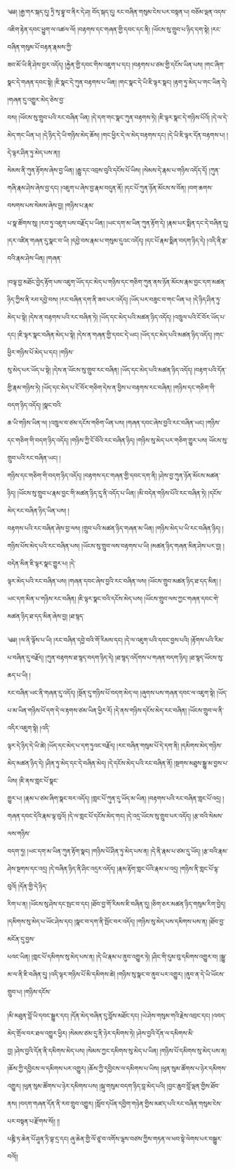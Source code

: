 ﻿  
༄༅། །རྒྱ་གར་སྐད་དུ། ཏྲི་སྭ་བྷཱ་བ་ནིར་དེ་ཤ། བོད་སྐད་དུ། རང་བཞིན་གསུམ་ངེས་པར་བསྟན་པ། བཅོམ་ལྡན་འདས་འཇིག་རྟེན་དབང་ཕྱུག་ལ་འཚལ་ལོ། །བརྟགས་དང་གཞན་གྱི་དབང་དང་ནི། །ཡོངས་སུ་གྲུབ་པ་ཉིད་དག་སྟེ། །རང་བཞིན་གསུམ་པོ་བརྟན་རྣམས་ཀྱི་  
ཟབ་མོ་ཡི་ནི་ཤེས་བྱར་འདོད། །རྐྱེན་གྱི་དབང་གིས་འཇུག་པ་དང། །བརྟགས་པ་ཙམ་གྱི་དངོས་ཡིན་པས། །གང་ཞིག་སྣང་དེ་གཞན་དབང་སྟེ། །ཇི་སྣང་དེ་ཀུན་བརྟགས་པ་ཡིན། །གང་སྣང་དེ་ཡི་ཇི་ལྟར་སྣང། །རྟག་ཏུ་མེད་པ་གང་ཡིན་དེ། །གཞན་དུ་འགྱུར་མེད་ཅེས་བྱ་  
བས། །ཡོངས་སུ་གྲུབ་པའི་རང་བཞིན་ཡིན། །དེ་དག་གང་སྣང་ཀུན་བརྟགས་ཏེ། །ཇི་ལྟར་སྣང་དེ་གཉིས་པོའོ། །དེ་ལ་དེ་མེད་གང་ཡིན་པ། །དེ་ཉིད་དེ་ཡི་གཉིས་མེད་ཆོས། །གང་ཕྱིར་དེ་ལ་མེད་བརྟགས་དང། །དེ་ཡི་ཇི་ལྟར་དོན་བརྟགས་པ། །དེ་ལྟར་ཤིན་ཏུ་མེད་པས་ན།།  
སེམས་ནི་ཀུན་རྟོགས་ཞེས་བྱ་ཡིན། །རྒྱུ་དང་འབྲས་བུའི་དངོས་པོ་ཡིས། །སེམས་དེ་རྣམ་པ་གཉིས་འདོད་དོ། །ཀུན་གཞི་རྣམ་ཤེས་ཞེས་བྱ་དང། །འཇུག་པ་ཞེས་བྱ་རྣམ་བདུན་ནོ། །དང་པོ་ཀུན་ཉོན་མོངས་ས་བོན། །བག་ཆགས་བསགས་པས་སེམས་ཞེས་བྱ། །གཉིས་པ་རྣམ་  
པ་སྣ་ཚོགས་སུ། །རབ་ཏུ་འཇུག་པས་བརྗོད་པ་ཡིན། །ཡང་དག་མ་ཡིན་ཀུན་རྟོག་དེ། །རྣམ་པར་སྨིན་དང་དེ་བཞིན་དུ། །དར་འཛིན་གཞན་དུ་སྣང་བ་ཡི། །དབྱེ་བས་རྣམ་པ་གསུམ་དུའང་འདོད། །དང་པོ་རྣམ་སྨིན་བདག་ཉིད་དེ། །འདི་ནི་རྩ་བའི་རྣམ་ཤེས་ཡིན། །གཞན་  
  
།བལྟ་བྱ་མཐོང་བྱེད་རྟོག་པས་འཇུག་ཡོད་དང་མེད་པ་གཉིས་དང་གཅིག་ཀུན་ནས་ཉོན་མོངས་རྣམ་བྱང་དག་མཚན་ཉིད་ཀྱིས་ནི་རབ་དབྱེ་བས། །རང་བཞིན་དག་ནི་ཟབ་པར་འདོད། །ཡོད་པར་བཟུང་བ་གང་ཡིན་པ། །དེ་ཉིད་ཤིན་ཏུ་  
མེད་པ་སྟེ། །དེས་ན་བརྟགས་པའི་རང་བཞིན་ཏེ། །ཡོད་དང་མེད་པའི་མཚན་ཉིད་འདོད། །འཁྲུལ་པའི་ངོ་བོར་ཡོད་པ་དང། །ཇི་ལྟར་སྣང་བཞིན་མེད་པ་སྟེ། །དེས་ན་གཞན་གྱི་དབང་དེ་ཡང། །ཡོད་དང་མེད་པའི་མཚན་ཉིད་འདོད། །གང་ཕྱིར་གཉིས་པོ་མེད་པ་དང། །གཉིས་  
སུ་མེད་པར་ཡོད་པ་སྟེ། །དེས་ན་ཡོངས་སུ་གྲུབ་རང་བཞིན། །ཡོད་དང་མེད་པའི་མཚན་ཉིད་འདོད། །བརྟག་པའི་དོན་གྱི་རྣམ་གཉིས་ཏེ། །ཡོད་དང་མེད་པ་ངོ་བོར་གཅིག་དེས་ན་བྱིས་པ་བརྟགས་རང་བཞིན། །གཉིས་དང་གཅིག་གི་བདག་ཉིད་འདོད། །སྣང་བའི་  
ཆ་ཡི་གཉིས་ཡིན་ལ། །འཁྲུལ་བ་ཙམ་དངོས་གཅིག་ཡིན་པས། །གཞན་དབང་ཞེས་བྱའི་རང་བཞིན་ཡང། །གཉིས་དང་གཅིག་གི་བདག་ཉིད་འདོད། །གཉིས་ཀྱི་ངོ་བོའི་རང་བཞིན་ཉིད། །གཉིས་སུ་མེད་པར་གཅིག་གྱུར་པས། ཡོངས་སུ་གྲུབ་པའི་རང་བཞིན་ཡང། །  
གཉིས་དང་གཅིག་གི་བདག་ཉིད་འདོད། །བརྟགས་དང་གཞན་གྱི་དབང་དག་ནི། །ཤེས་བྱ་ཀུན་ཉོན་མོངས་མཚན་ཉིད། །ཡོངས་སུ་གྲུབ་པ་རྣམ་བྱང་གི་མཚན་ཉིད་དུ་ནི་འདོད་པ་ཡིན། །མི་བདེན་གཉིས་པོའི་རང་བཞིན་ཏེ། །དངོས་མེད་རང་བཞིན་ཉིད་ཡིན་པས། །  
བརྟགས་པའི་རང་བཞིན་ཞེས་བྱ་ལས། །གྲུབ་པའི་མཚན་ཉིད་གཞན་མ་ཡིན། །གཉིས་མེད་པ་ཡི་རང་བཞིན་ཉིད། །གཉིས་པོས་མེད་པའི་རང་བཞིན་པས། །ཡོངས་སུ་གྲུབ་ལས་བརྟགས་པ་ཡི། །མཚན་ཉིད་གཞན་མིན་ཤེས་པར་བྱ། །བདེན་མིན་ཇི་ལྟར་སྣང་གྱུར་པ། །དེ་  
ལྟར་མེད་པའི་རང་བཞིན་པས། །གཞན་དབང་ཞེས་བྱའི་རང་བཞིན་ལས། །ཡོངས་གྲུབ་མཚན་ཉིད་ཐ་དད་མིན། །ཡང་དག་མིན་པ་གཉིས་རང་བཞིན། །ཇི་ལྟར་སྣང་བའི་དངོས་མེད་པས། །ཡོངས་གྲུབ་ལས་ཀྱང་གཞན་དབང་གེ་མཚན་ཉིད་ཐ་དད་མིན་ཞེས་བྱ། །ཐ་སྙད་  
  
༄༅། །ལ་ནི་ལྟོས་པ་ཡི། །རང་བཞིན་དབྱེ་བའི་གོ་རིམས་དང། །དེ་ལ་འཇུག་པའི་དབང་བྱས་པའི། །རྟོགས་པའི་རིམ་པ་བཞིན་དུ་བརྗོད། །ཀུན་བརྟགས་ཐ་སྙད་བདག་ཉིད་དེ། །ཐ་སྙད་འདོགས་པ་གཞན་བདག་ཉིད། །ཐ་སྙད་ཡོངས་སུ་ཆད་པ་ཡི། །  
རང་བཞིན་ཡང་ནི་གཞན་དུ་འདོད། །སྔོན་དུ་གཉིས་པོ་བདག་མེད་ལ། །ཞུགས་པས་གཞན་དབང་ལ་འཇུག་སྟེ། །ཡོད་པ་མ་ཡིན་གཉིས་པོ་དག་དེ་ལ་རྟགས་ཙམ་ཡིན་ཕྱིར་རོ། །དེ་ནས་གཉིས་དངོས་མེད་རང་བཞིན། །ཡོངས་གྲུབ་ལ་ནི་འདིར་འཇུག་སྟེ། །འདི་  
ལྟར་དེ་ཉིད་དེ་ཡི་ཚེ། །ཡོད་དང་མེད་པ་དག་ཏུའང་བརྗོད། །རང་བཞིན་གསུམ་པོ་དེ་དག་ནི། །དམིགས་མེད་གཉིས་མེད་མཚན་ཉིད་དེ། །ཤིན་ཏུ་མེད་དང་དེ་བཞིན་མེད། །དེ་དངོས་མེད་པའི་རང་བཞིན་ནོ། །སྔགས་མཐུས་སྒྱུ་མ་བྱས་པ་ཡིས། །ཇི་ནས་གླང་པོ་སྣང་  
གྱུར་པ། །རྣམ་པ་ཙམ་ཞིག་སྣང་བར་འདོད། །གླང་པོ་ཀུན་དུ་ཡོད་མ་ཡིན། །བརྟགས་པའི་རང་བཞིན་གླང་པོ་འདྲ། །གཞན་དབང་དེའི་རྣམ་ལྟ་བུའོ། །དེ་ལ་གླང་པོ་དངོས་མེད་གང། །དེ་འདྲ་ཡོངས་སུ་གྲུབ་པར་འདོད། །རྩ་བའི་སེམས་ལས་གཉིས་  
བདག་ཏུ། །ཡང་དག་མ་ཡིན་ཀུན་རྟོག་སྣང། །གཉིས་པོ་ཤིན་ཏུ་མེད་པས་ན། །དེ་ནི་རྣམ་པ་ཙམ་དུ་ཡོད། །རྩ་བའི་རྣམ་ཤེས་སྔགས་དང་འདྲ། །དེ་བཞིན་ཉིད་ནི་ཤིང་འདྲར་འདོད། །རྣམ་རྟོག་གླང་པོའི་རྣམ་པ་འདྲ། །གཉིས་ནི་གླང་པོ་ལྟ་བུའོ། །དོན་གྱི་དེ་ཉིད་  
རིག་པ་ན། །ཡོངས་སུ་ཤེས་དང་སྤང་བ་དང། །ཐོབ་བྱ་གོ་རིམས་ཇི་བཞིན་དུ། །ཅིག་ཅར་མཚན་ཉིད་གསུམ་རིག་བྱེད། །དམིགས་སུ་མེད་པ་ཡོང་ཤེས་དང། །སྣང་བ་དག་ནི་སྤོང་བར་འདོད། །གཉིས་སུ་མེད་པས་དམིགས་པས་ན། །ཐོབ་བྱ་མངོན་དུ་བྱས་  
པའང་ཡིན། །གླང་པོ་དམིགས་སུ་མེད་པས་ན། །དེ་ཡི་རྣམ་པ་ནུབ་འགྱུར་ཏེ། །ཤིང་གི་དུམ་བུ་དམིགས་འགྱུར་བ། །སྒྱུ་མ་ལ་ནི་ཇི་བཞིན་དུ། །འདི་ལྟར་གཉིས་པོ་མི་དམིགས་ཚེ། །གཉིས་སུ་སྣང་བ་ནུབ་པར་འགྱུར། །ནུབ་ན་དེ་ཡི་ཡོངས་གྲུབ་པ། །གཉིས་དངོས་  
  
།མི་མཐུན་བློ་ཡི་དབང་སྒྱུར་དང། །དོན་མེད་བཞིན་དུ་བློས་མཐོང་དང། །ཡེ་ཤེས་གསུམ་གའི་རྗེས་འབྲང་དང། །འབད་མེད་གྲོལ་བར་ཐལ་འགྱུར་ཕྱིར། །སེམས་ཙམ་དུ་ནི་ཉེར་དམིགས་ཏེ། །ཤེས་བྱའི་དོན་ལ་དམིགས་མི་  
བྱ། །ཤེས་བྱའི་དོན་ནི་དམིགས་མེད་པས། །སེམས་ཀྱང་དམིགས་སུ་མེད་པ་ཡིན། །གཉིས་པོ་དམིགས་སུ་མེད་པས་ན། །ཆོས་ཀྱི་དབྱིངས་ལ་དམིགས་པར་འགྱུར། །ཆོས་ཀྱི་དབྱིངས་ལ་དམིགས་པ་ཡིས། །ཕུན་སུམ་ཚོགས་པ་ཉེར་དམིགས་  
འགྱུར། །ཕུན་སུམ་ཚོགས་པ་ཉེར་དམིགས་པས། །སྐུ་གསུམ་བདག་ཉིད་བླ་མེད་པའི། །བྱང་ཆུབ་བློ་ལྡན་གྱིས་ཐོབ་ནས། །བདག་གཞན་དོན་ནི་རབ་གྲུབ་འགྱུར། །སློབ་དཔོན་དབྱིག་གཉེན་གྱིས་མཛད་པའི་རང་བཞིན་གསུམ་ངེས་པར་བསྟན་པ་རྫོགས་སོ།། །།  
པཎྜི་ཏ་ཆེན་པོ་ཤཱན་ཏི་བྷ་དྲ་དང། ཞུ་ཆེན་གྱི་ལོ་ཙཱ་བ་འགོས་ལྷས་བཙས་ཀྱིས་གཏན་ལ་ཕབ་སྟེ་ལེགས་པར་བསྒྱུར་བའོ།།  
  
  
